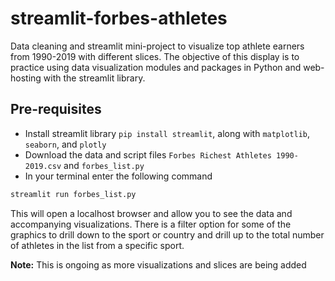 # streamlit-forbes-athletes

Data cleaning and streamlit mini-project to visualize top athlete earners from 1990-2019 with different slices. The objective of this display is to practice using data visualization modules and packages in Python and web-hosting with the streamlit library.

## Pre-requisites

- Install streamlit library `pip install streamlit`, along with `matplotlib`, `seaborn`, and `plotly`
- Download the data and script files `Forbes Richest Athletes 1990-2019.csv` and `forbes_list.py`
- In your terminal enter the following command

```cmd
streamlit run forbes_list.py
```

This will open a localhost browser and allow you to see the data and accompanying visualizations. There is a filter option for some of the graphics to drill down to the sport or country and drill up to the total number of athletes in the list from a specific sport.

**Note:** This is ongoing as more visualizations and slices are being added
